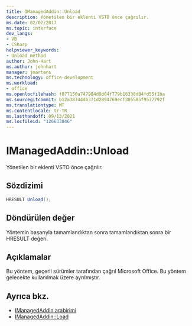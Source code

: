 ```yaml
---
title: IManagedAddin::Unload
description: Yönetilen bir eklenti VSTO önce çağrılır.
ms.date: 02/02/2017
ms.topic: interface
dev_langs:
- VB
- CSharp
helpviewer_keywords:
- Unload method
author: John-Hart
ms.author: johnhart
manager: jmartens
ms.technology: office-development
ms.workload:
- office
ms.openlocfilehash: f877150a747984d0d04f779b16338d04fd55f1ba
ms.sourcegitcommit: b12a38744db371d2894769ecf305585f9577792f
ms.translationtype: MT
ms.contentlocale: tr-TR
ms.lasthandoff: 09/13/2021
ms.locfileid: "126633846"
---
```

# <a name="imanagedaddinunload"></a>IManagedAddin::Unload
  Yönetilen bir eklenti VSTO önce çağrılır.

## <a name="syntax"></a>Sözdizimi

```csharp
HRESULT Unload();
```

## <a name="return-value"></a>Döndürülen değer
 Yöntemin başarıyla tamamlandıktan sonra tamamlandıktan sonra bir HRESULT değeri.

## <a name="remarks"></a>Açıklamalar
 Bu yöntem, geçerli sürümler tarafından çağrıl Microsoft Office. Bu yöntem gelecekte kullanılmak üzere ayrılmıştır.

## <a name="see-also"></a>Ayrıca bkz.
- [IManagedAddin arabirimi](../vsto/imanagedaddin-interface.md)
- [IManagedAddin::Load](../vsto/imanagedaddin-load.md)
